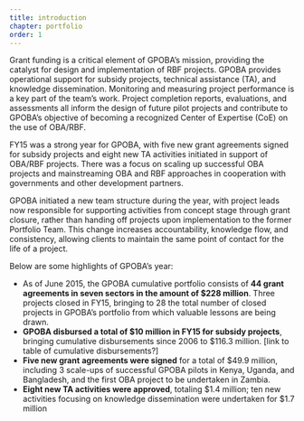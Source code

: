 ```yaml
---
title: introduction
chapter: portfolio
order: 1
---
```


Grant funding is a critical element of GPOBA’s mission, providing the catalyst for design and implementation of RBF projects. GPOBA provides operational support for subsidy projects, technical assistance (TA), and knowledge dissemination. Monitoring and measuring project performance is a key part of the team’s work. Project completion reports, evaluations, and assessments all inform the design of future pilot projects and contribute to GPOBA’s objective of becoming a recognized Center of Expertise (CoE) on the use of OBA/RBF.

FY15 was a strong year for GPOBA, with five new grant agreements signed for subsidy projects and eight new TA activities initiated in support of OBA/RBF projects. There was a focus on scaling up successful OBA projects and mainstreaming OBA and RBF approaches in cooperation with governments and other development partners. 

GPOBA initiated a new team structure during the year, with project leads now responsible for supporting activities from concept stage through grant closure, rather than handing off projects upon implementation to the former Portfolio Team. This change increases accountability, knowledge flow, and consistency, allowing clients to maintain the same point of contact for the life of a project. 

Below are some highlights of GPOBA’s year: 

- As of June 2015, the GPOBA cumulative portfolio consists of **44 grant agreements in seven sectors in the amount of $228 million**. Three projects closed in FY15, bringing to 28 the total number of closed projects in GPOBA’s portfolio from which valuable lessons are being drawn. 
- **GPOBA disbursed a total of $10 million in FY15 for subsidy projects**, bringing cumulative disbursements since 2006 to $116.3 million. [link to table of cumulative disbursements?]
- **Five new grant** **agreements were signed** for a total of $49.9 million, including 3 scale-ups of successful GPOBA pilots in Kenya, Uganda, and Bangladesh, and the first OBA project to be undertaken in Zambia.
- **Eight new TA activities were approved**, totaling $1.4 million; ten new activities focusing on knowledge dissemination were undertaken for $1.7 million 
